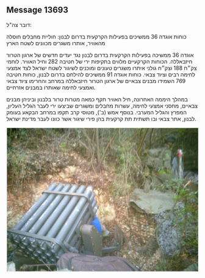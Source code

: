 ## Message 13693

דובר צה"ל:

כוחות אוגדה 36 ממשיכים בפעילות הקרקעית בדרום לבנון: חוליית מחבלים חוסלה מהאוויר, אותרו משגרים מכוונים לשטח הארץ

אוגדה 36 ממשיכה בפעילות הקרקעית בדרום לבנון נגד יעדים חדשים של ארגון הטרור חיזבאללה. הכוחות הקרקעיים מלווים בתקיפות ירי של חטיבה 282 וחיל האוויר. 
לוחמי צק״ח 188 וצק״ח גולני איתרו משגרים טעונים ומוכנים לשיגור לשטח ישראל לצד אמצעי לחימה רבים וציוד צבאי.
כוחות אוגדה 91 ממשיכים להילחם בדרום לבנון, כוחות חטיבה 769 השמידו מבנים צבאיים של ארגון הטרור חיזבאללה במרחב והחרימו ציוד צבאי ואמצעי לחימה שאותרו במבנים אזרחיים.

במהלך היממה האחרונה, חיל האוויר תקף כמאה מטרות טרור בלבנון וביניהן מבנים צבאיים, מחסני אמצעי לחימה, עשרות מחבלים ומשגרים שביצעו ירי לעבר הגליל העליון, המפרץ והגליל המערבי.
בנוסף אמש (ב'), מטוסי קרב תקפו במרחב הבקאע בעומק לבנון, אתר צבאי ובו תשתית תת קרקעית בהן פירי שיגור אשר כוונו לעבר מדינת ישראל.

![Photo](13693/13693_photo.jpg)

